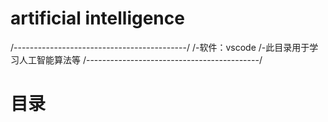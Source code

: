 # artificial intelligence
/-------------------------------------------/
/-软件：vscode
/-此目录用于学习人工智能算法等
/-------------------------------------------/
# 目录

